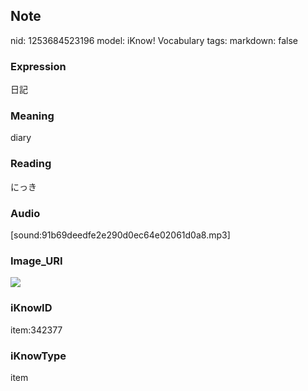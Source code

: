 ## Note
nid: 1253684523196
model: iKnow! Vocabulary
tags: 
markdown: false

### Expression
日記

### Meaning
diary

### Reading
にっき

### Audio
[sound:91b69deedfe2e290d0ec64e02061d0a8.mp3]

### Image_URI
<img src="cd5ee73d32ddef325e8bd979941e14e6.jpg">

### iKnowID
item:342377

### iKnowType
item

